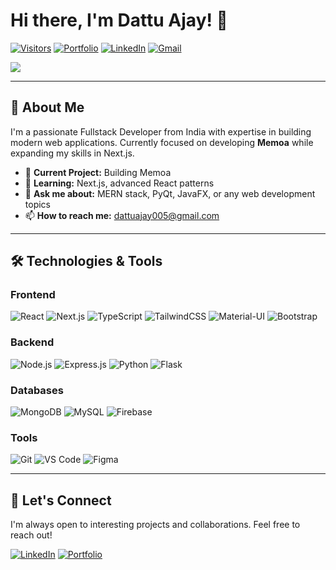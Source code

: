 # Hi there, I'm Dattu Ajay! 👋

[![Visitors](https://visitor-badge.laobi.icu/badge?page_id=ajaydattu.ajaydattu)](https://github.com/ajaydattu)
[![Portfolio](https://img.shields.io/badge/Portfolio-FF5722?style=flat&logo=todoist&logoColor=white)](https://ajaydattu.netlify.app/)
[![LinkedIn](https://img.shields.io/badge/LinkedIn-0077B5?style=flat&logo=linkedin&logoColor=white)](https://linkedin.com/in/ajaydattu005)
[![Gmail](https://img.shields.io/badge/Gmail-D14836?style=flat&logo=gmail&logoColor=white)](mailto:dattuajay005@gmail.com)

<img src="https://user-images.githubusercontent.com/73928744/182041587-527d010a-80d3-4b57-bd99-c2be13c1a516.png" style="max-width: 100%; height: auto;" />

---

## 🚀 About Me

I'm a passionate Fullstack Developer from India with expertise in building modern web applications. Currently focused on developing **Memoa** while expanding my skills in Next.js.

- 🔭 **Current Project:** Building Memoa
- 🌱 **Learning:** Next.js, advanced React patterns
- 💬 **Ask me about:** MERN stack, PyQt, JavaFX, or any web development topics
- 📫 **How to reach me:** dattuajay005@gmail.com

---

## 🛠️ Technologies & Tools

### Frontend
![React](https://img.shields.io/badge/React-20232A?style=flat&logo=react&logoColor=61DAFB)
![Next.js](https://img.shields.io/badge/Next.js-000000?style=flat&logo=nextdotjs&logoColor=white)
![TypeScript](https://img.shields.io/badge/TypeScript-007ACC?style=flat&logo=typescript&logoColor=white)
![TailwindCSS](https://img.shields.io/badge/Tailwind_CSS-38B2AC?style=flat&logo=tailwind-css&logoColor=white)
![Material-UI](https://img.shields.io/badge/Material--UI-0081CB?style=flat&logo=mui&logoColor=white)
![Bootstrap](https://img.shields.io/badge/Bootstrap-563D7C?style=flat&logo=bootstrap&logoColor=white)

### Backend
![Node.js](https://img.shields.io/badge/Node.js-339933?style=flat&logo=nodedotjs&logoColor=white)
![Express.js](https://img.shields.io/badge/Express.js-000000?style=flat&logo=express&logoColor=white)
![Python](https://img.shields.io/badge/Python-3776AB?style=flat&logo=python&logoColor=white)
![Flask](https://img.shields.io/badge/Flask-000000?style=flat&logo=flask&logoColor=white)

### Databases
![MongoDB](https://img.shields.io/badge/MongoDB-4EA94B?style=flat&logo=mongodb&logoColor=white)
![MySQL](https://img.shields.io/badge/MySQL-005C84?style=flat&logo=mysql&logoColor=white)
![Firebase](https://img.shields.io/badge/Firebase-039BE5?style=flat&logo=Firebase&logoColor=white)

### Tools
![Git](https://img.shields.io/badge/Git-F05032?style=flat&logo=git&logoColor=white)
![VS Code](https://img.shields.io/badge/VS_Code-007ACC?style=flat&logo=visual-studio-code&logoColor=white)
![Figma](https://img.shields.io/badge/Figma-F24E1E?style=flat&logo=figma&logoColor=white)

---

## 🤝 Let's Connect

I'm always open to interesting projects and collaborations. Feel free to reach out!

[![LinkedIn](https://img.shields.io/badge/LinkedIn-0077B5?style=for-the-badge&logo=linkedin&logoColor=white)](https://linkedin.com/in/ajaydattu005)
[![Portfolio](https://img.shields.io/badge/Portfolio-FF5722?style=for-the-badge&logo=todoist&logoColor=white)](https://ajaydattu005.netlify.app/)
